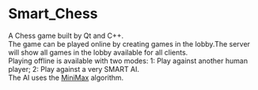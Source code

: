 # Smart_Chess
A Chess game built by Qt and C++.
</br>The game can be played online by creating games in the lobby.The server will show all games in the lobby available for all clients.
</br>Playing offline is available with two modes: 1: Play against another human player; 2: Play against a very SMART AI.
</br>The AI uses the [MiniMax](https://www.wikiwand.com/en/Minimax) algorithm.